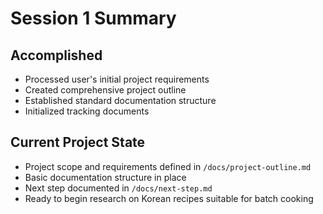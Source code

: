 # Session 1 Summary

## Accomplished

- Processed user's initial project requirements
- Created comprehensive project outline
- Established standard documentation structure
- Initialized tracking documents

## Current Project State

- Project scope and requirements defined in `/docs/project-outline.md`
- Basic documentation structure in place
- Next step documented in `/docs/next-step.md`
- Ready to begin research on Korean recipes suitable for batch cooking